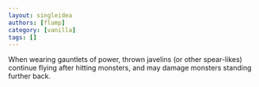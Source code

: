 ```yaml
---
layout: singleidea
authors: [flump]
category: [vanilla]
tags: []
---
```

When wearing gauntlets of power, thrown javelins (or other spear-likes) continue flying after hitting monsters, and may damage monsters standing further back.
